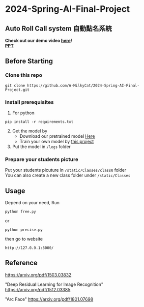 # 2024-Spring-AI-Final-Project
## Auto Roll Call system 自動點名系統
**Check out our demo video [here](https://google.com)!**  
**[PPT](https://google.com)**  
## Before Starting
### Clone this repo
```
git clone https://github.com/A-MilkyCat/2024-Spring-AI-Final-Project.git
```
### Install prerequisites
1. For python
```
pip install -r requirements.txt
```
2. Get the model by  
   - Download our pretrained model [Here]([https://drive.google.com/drive/folders/1uGKw-sEQPMBAY83QOGWZUzfY-P4qJJ3w?fbclid=IwAR2mu166VIUVfrZaYwvIwOucGJhMSoftllX6tS5yXc88umxVJT1Js86COcY](https://drive.google.com/file/d/10uY-Wbg71nDSsKxRduoUBIazWRFdW7I4/view?usp=sharing))  
   - Train your own model by [this project](https://github.com/fish5524/AI_final)  
3. Put the model in ```/logs``` folder  
### Prepare your students picture 
Put your students picuture in ```/static/Classes/class0``` folder  
You can also create a new class folder  under ```/static/Classes```  
## Usage
Depend on your need, Run  
```
python free.py
```
or  
```
python precise.py
```
then go to website  
```
http://127.0.0.1:5000/
```
## Reference
https://arxiv.org/pdf/1503.03832

"Deep Residual Learning for Image Recognition" https://arxiv.org/pdf/1512.03385

"Arc Face" https://arxiv.org/pdf/1801.07698  
